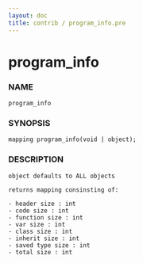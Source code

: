 ```yaml
---
layout: doc
title: contrib / program_info.pre
---
```

# program_info

### NAME

    program_info

### SYNOPSIS

    mapping program_info(void | object);

### DESCRIPTION

    object defaults to ALL objects

    returns mapping consinsting of:

    - header size : int
    - code size : int
    - function size : int
    - var size : int
    - class size : int
    - inherit size : int
    - saved type size : int
    - total size : int
